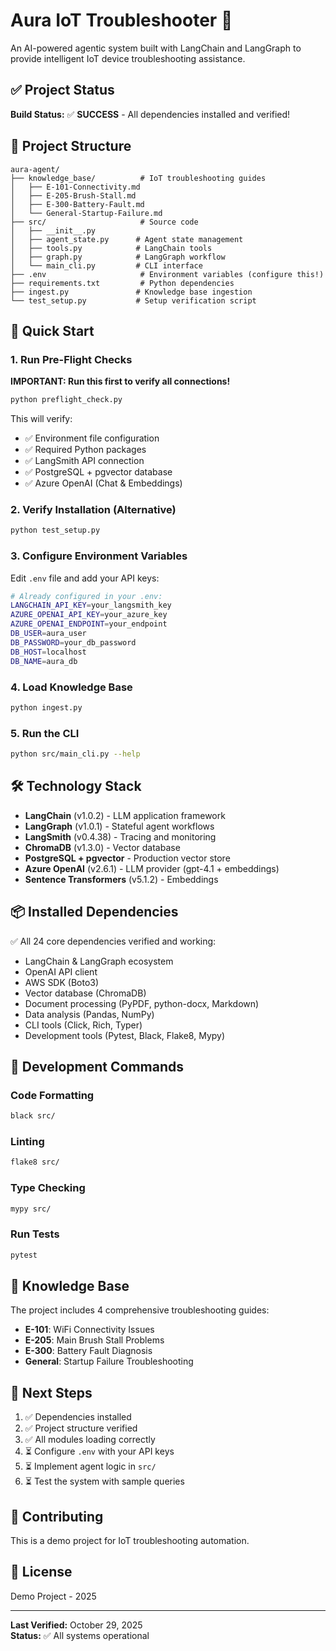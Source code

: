 # Aura IoT Troubleshooter 🤖

An AI-powered agentic system built with LangChain and LangGraph to provide intelligent IoT device troubleshooting assistance.

## ✅ Project Status

**Build Status:** ✅ **SUCCESS** - All dependencies installed and verified!

## 📁 Project Structure

```
aura-agent/
├── knowledge_base/          # IoT troubleshooting guides
│   ├── E-101-Connectivity.md
│   ├── E-205-Brush-Stall.md
│   ├── E-300-Battery-Fault.md
│   └── General-Startup-Failure.md
├── src/                     # Source code
│   ├── __init__.py
│   ├── agent_state.py      # Agent state management
│   ├── tools.py            # LangChain tools
│   ├── graph.py            # LangGraph workflow
│   └── main_cli.py         # CLI interface
├── .env                     # Environment variables (configure this!)
├── requirements.txt         # Python dependencies
├── ingest.py               # Knowledge base ingestion
└── test_setup.py           # Setup verification script
```

## 🚀 Quick Start

### 1. Run Pre-Flight Checks
**IMPORTANT: Run this first to verify all connections!**
```bash
python preflight_check.py
```

This will verify:
- ✅ Environment file configuration
- ✅ Required Python packages
- ✅ LangSmith API connection
- ✅ PostgreSQL + pgvector database
- ✅ Azure OpenAI (Chat & Embeddings)

### 2. Verify Installation (Alternative)
```bash
python test_setup.py
```

### 3. Configure Environment Variables
Edit `.env` file and add your API keys:
```bash
# Already configured in your .env:
LANGCHAIN_API_KEY=your_langsmith_key
AZURE_OPENAI_API_KEY=your_azure_key
AZURE_OPENAI_ENDPOINT=your_endpoint
DB_USER=aura_user
DB_PASSWORD=your_db_password
DB_HOST=localhost
DB_NAME=aura_db
```

### 4. Load Knowledge Base
```bash
python ingest.py
```

### 5. Run the CLI
```bash
python src/main_cli.py --help
```

## 🛠️ Technology Stack

- **LangChain** (v1.0.2) - LLM application framework
- **LangGraph** (v1.0.1) - Stateful agent workflows
- **LangSmith** (v0.4.38) - Tracing and monitoring
- **ChromaDB** (v1.3.0) - Vector database
- **PostgreSQL + pgvector** - Production vector store
- **Azure OpenAI** (v2.6.1) - LLM provider (gpt-4.1 + embeddings)
- **Sentence Transformers** (v5.1.2) - Embeddings

## 📦 Installed Dependencies

✅ All 24 core dependencies verified and working:
- LangChain & LangGraph ecosystem
- OpenAI API client
- AWS SDK (Boto3)
- Vector database (ChromaDB)
- Document processing (PyPDF, python-docx, Markdown)
- Data analysis (Pandas, NumPy)
- CLI tools (Click, Rich, Typer)
- Development tools (Pytest, Black, Flake8, Mypy)

## 🔧 Development Commands

### Code Formatting
```bash
black src/
```

### Linting
```bash
flake8 src/
```

### Type Checking
```bash
mypy src/
```

### Run Tests
```bash
pytest
```

## 📝 Knowledge Base

The project includes 4 comprehensive troubleshooting guides:
- **E-101**: WiFi Connectivity Issues
- **E-205**: Main Brush Stall Problems
- **E-300**: Battery Fault Diagnosis
- **General**: Startup Failure Troubleshooting

## 🎯 Next Steps

1. ✅ Dependencies installed
2. ✅ Project structure verified
3. ✅ All modules loading correctly
4. ⏳ Configure `.env` with your API keys
5. ⏳ Implement agent logic in `src/`
6. ⏳ Test the system with sample queries

## 🤝 Contributing

This is a demo project for IoT troubleshooting automation.

## 📄 License

Demo Project - 2025

---

**Last Verified:** October 29, 2025  
**Status:** ✅ All systems operational
